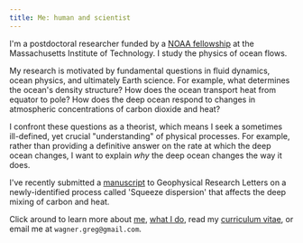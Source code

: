 ```yaml
---
title: Me: human and scientist
---
```


I'm a postdoctoral researcher funded by a [NOAA fellowship][] 
at the Massachusetts Institute of Technology. I study the physics
of ocean flows.

My research is motivated by fundamental questions in fluid dynamics,
ocean physics, and ultimately Earth science. For example,
what determines the ocean's density structure?
How does the ocean transport heat from equator to pole?
How does the deep ocean respond to changes in atmospheric 
concentrations of carbon dioxide and heat?

I confront these questions as a theorist, which means I seek a sometimes
ill-defined, yet crucial "understanding" of physical
processes. For example, rather than providing a definitive answer on
the rate at which the deep ocean changes, I want to explain *why* the 
deep ocean changes the way it does.

I've recently submitted a [manuscript][] to Geophysical Research Letters on a newly-identified process called
'Squeeze dispersion' that affects the deep mixing of carbon and heat.

Click around to learn more about [me][], [what I do][], read my 
[curriculum vitae][], or email me 
at `wagner.greg@gmail.com`.

[curriculum vitae]: https://glwagner.github.io/assets/pdf/glwCv.pdf
[me]: https://glwagner.github.io/about/
[what I do]: https://glwagner.github.io/projects/
[NOAA fellowship]: http://vsp.ucar.edu/cgc/current-awards-alumni 
[manuscript]: https://glwagner.github.io/assets/pdf/squeezedispersiondraft.pdf
